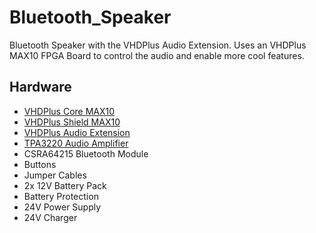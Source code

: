 # Bluetooth_Speaker
Bluetooth Speaker with the VHDPlus Audio Extension. Uses an VHDPlus MAX10 FPGA Board to control the audio and enable more cool features.

## Hardware
- [VHDPlus Core MAX10](https://shop.vhdplus.com/product/vhdplus-core-max10/)
- [VHDPlus Shield MAX10](https://shop.vhdplus.com/product/vhdplus-shield-max10/)
- [VHDPlus Audio Extension](https://shop.vhdplus.com/product/vhdplus-audio-extension/)
- [TPA3220 Audio Amplifier](https://www.arrow.de/products/tpa3220evm-micro/texas-instruments)
- CSRA64215 Bluetooth Module
- Buttons
- Jumper Cables
- 2x 12V Battery Pack
- Battery Protection
- 24V Power Supply
- 24V Charger
